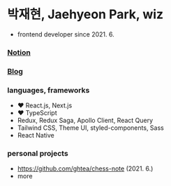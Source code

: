 # 박재현, Jaehyeon Park, wiz

- frontend developer since 2021. 6.

### [Notion](https://beautiful-draw-02f.notion.site/Development-25af2a3ac82949b3a7ba7d6db9e13778)
### [Blog](https://velog.io/@vltea)

### languages, frameworks
- ❤️ React.js, Next.js
- ❤️ TypeScript
- Redux, Redux Saga, Apollo Client, React Query
- Tailwind CSS, Theme UI, styled-components, Sass
- React Native

### personal projects
- https://github.com/ghtea/chess-note (2021. 6.)
- more

